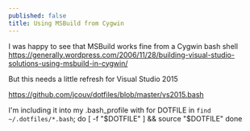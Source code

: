 ```yaml
---
published: false
title: Using MSBuild from Cygwin
---
```

I was happy to see that MSBuild works fine from a Cygwin bash shell
https://generally.wordpress.com/2006/11/28/building-visual-studio-solutions-using-msbuild-in-cygwin/

But this needs a little refresh for Visual Studio 2015

https://github.com/jcouv/dotfiles/blob/master/vs2015.bash

I'm including it into my .bash_profile with
for DOTFILE in `find ~/.dotfiles/*.bash`; do
  [ -f "$DOTFILE" ] && source "$DOTFILE"
done
